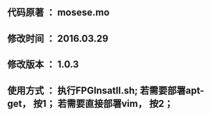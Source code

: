 ## 代码原著 ： mosese.mo
## 修改时间 ： 2016.03.29
## 修改版本 ： 1.0.3

## 使用方式 ： 执行FPGInsatll.sh; 若需要部署apt-get， 按1； 若需要直接部署vim， 按2；
